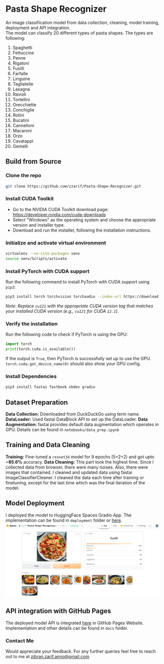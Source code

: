 # Pasta Shape Recognizer

An image classification model from data collection, cleaning, model training, deployment and API integration. <br/>
The model can classify 20 different types of pasta shapes. The types are following: <br/>

1. Spaghetti
2. Fettuccine
3. Penne
4. Rigatoni
5. Fusilli
6. Farfalle
7. Linguine
8. Tagliatelle
9. Lasagna
10. Ravioli
11. Tortellini
12. Orecchiette
13. Conchiglie
14. Rotini
15. Bucatini
16. Cannelloni
17. Macaroni
18. Orzo
19. Cavatappi
20. Gemelli

## Build from Source

### Clone the repo
```bash
git clone https://github.com/zzarif/Pasta-Shape-Recognizer.git
```

### Install CUDA Toolkit

- Go to the NVIDIA CUDA Toolkit download page: https://developer.nvidia.com/cuda-downloads
- Select "Windows" as the operating system and choose the appropriate version and installer type.
- Download and run the installer, following the installation instructions.

### Initialize and activate virtual environment

```bash
virtualenv --no-site-packages venv
source venv/Scripts/activate
```

### Install PyTorch with CUDA support

Run the following command to install PyTorch with CUDA support using `pip3`:

```bash
pip3 install torch torchvision torchaudio --index-url https://download.pytorch.org/whl/cu121
```

_Note: Replace `cu121` with the appropriate CUDA version tag that matches your installed CUDA version (e.g., `cu121` for CUDA `12.1`)._

### Verify the installation

Run the following code to check if PyTorch is using the GPU:

```python
import torch
print(torch.cuda.is_available())
```

If the output is `True`, then PyTorch is successfully set up to use the GPU.  `torch.cuda.get_device_name(0)` should also show your GPU config.

### Install Dependencies

```bash
pip3 install fastai fastbook nbdev gradio
```

## Dataset Preparation

**Data Collection:** Downloaded from DuckDuckGo using term name.
**DataLoader:** Used fastai DataBlock API to set up the DataLoader.
**Data Augmentation:** fastai provides default data augmentation which operates in GPU.
Details can be found in `notebooks/data_prep.ipynb`

## Training and Data Cleaning

**Training:** Fine-tuned a `resnet34` model for 9 epochs (5+2+2) and got upto **~85.6%** accuracy.
**Data Cleaning:** This part took the highest time. Since I collected data from browser, there were many noises. Also, there were images that contained. I cleaned and updated data using fastai ImageClassifierCleaner. I cleaned the data each time after training or finetuning, except for the last time which was the final iteration of the model.

## Model Deployment
I deployed the model to HuggingFace Spaces Gradio App. The implementation can be found in `deployment` folder or [here](https://huggingface.co/spaces/zzarif/Pasta-Shape-Recognizer).
![Pasta-Shape-Recognizer](deployment/deployed_model_hf_spaces.png)

## API integration with GitHub Pages

The deployed model API is integrated [here](https://zzarif.github.io/Pasta-Shape-Recognizer/) in GitHub Pages Website. Implementation and other details can be found in `docs` folder.

### Contact Me
Would appreciate your feedback. For any further queries feel free to reach out to me at [zibran.zarif.amio@gmail.com](mailto:zibran.zarif.amio@gmail.com)
